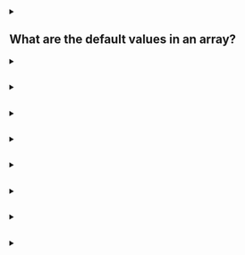 <details><summary>

## What are the default values in an array?
</summary>
The default values for arrays in Java depend on the data type of the elements. For example, the default values for each element of an array are:

- Integer, short, long, or byte: 0
- Double or float: 0.0
- String: null
- Boolean: false
- Char: Unicode (\u0000)
</details>
<details><summary>

## 
</summary>


</details>
<details><summary>

## 
</summary>


</details>
<details><summary>

## 
</summary>


</details>
<details><summary>

## 
</summary>


</details>
<details><summary>

## 
</summary>


</details>
<details><summary>

## 
</summary>


</details>
<details><summary>

## 
</summary>


</details>
<details><summary>

## 
</summary>


</details>

